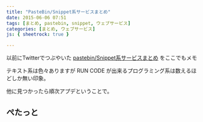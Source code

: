 ```yaml
---
title: "PasteBin/Snippet系サービスまとめ"
date: 2015-06-06 07:51
tags: [まとめ, pastebin, snippet, ウェブサービス]
categories: [まとめ, ウェブサービス]
js: { sheetrock: true }

---
```


以前にTwitterでつぶやいた [pastebin/Snippet系サービスまとめ](https://docs.google.com/spreadsheets/d/1TNov1uXtnPERVAFiUvkzvJ5BfZfghO2A_h2rwgY9qNg/edit?usp=sharing) をここでもメモ

テキスト系は色々ありますが RUN CODE が出来るプログラミング系は数えるほどしか無い印象。

他に見つかったら順次アプデということで。

## ぺたっと

<table class="table table-bordered table-hover table-condensed table-striped" data-sheetrock="https://docs.google.com/spreadsheets/d/1TNov1uXtnPERVAFiUvkzvJ5BfZfghO2A_h2rwgY9qNg/edit#gid=0"></table>

